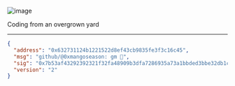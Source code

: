 ![image](https://github.com/0xmangoseason/0xmangoseason/assets/158004027/3d922e5a-2483-4c76-81c8-0f29e23100ca)

Coding from an overgrown yard

---
```json
{
  "address": "0x632731124b1221522d8ef43cb9835fe3f3c16c45",
  "msg": "github/@0xmangoseason: gm 🤫",
  "sig": "0x7b53af43292392321f32fa48909b3dfa7286935a73a1bbded3bbe32db1c0aa212e2958429d187dd54fb46b191440072ef7816eff24999976b5ae372eb08e7d051c",
  "version": "2"
}
```
